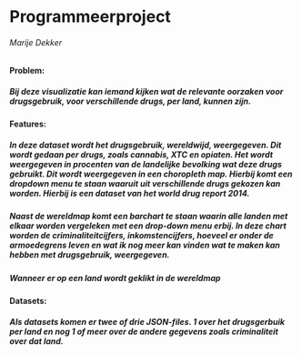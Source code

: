 # Programmeerproject
###### Marije Dekker
#### Problem:
##### Bij deze visualizatie kan iemand kijken wat de relevante oorzaken voor drugsgebruik, voor verschillende drugs, per land, kunnen zijn.
#### Features:
##### In deze dataset wordt het drugsgebruik, wereldwijd, weergegeven. Dit wordt gedaan per drugs, zoals cannabis, XTC en opiaten. Het wordt weergegeven in procenten van de landelijke bevolking wat deze drugs gebruikt. Dit wordt weergegeven in een choropleth map. Hierbij komt een dropdown menu te staan waaruit uit verschillende drugs gekozen kan worden. Hierbij is een dataset van het world drug report 2014. 
##### Naast de wereldmap komt een barchart te staan waarin alle landen met elkaar worden vergeleken met een drop-down menu erbij. In deze chart worden de criminaliteitcijfers, inkomstencijfers, hoeveel er onder de armoedegrens leven en wat ik nog meer kan vinden wat te maken kan hebben met drugsgebruik, weergegeven.
##### Wanneer er op een land wordt geklikt in de wereldmap
#### Datasets:
##### Als datasets komen er twee of drie JSON-files. 1 over het drugsgerbuik per land en nog 1 of meer over de andere gegevens zoals criminaliteit over dat land.